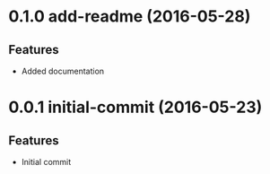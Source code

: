 <a name="0.1.0"></a>
# 0.1.0 add-readme (2016-05-28)

## Features

- Added documentation

<a name="0.0.1"></a>
# 0.0.1 initial-commit (2016-05-23)

## Features

- Initial commit
